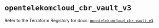 # `opentelekomcloud_cbr_vault_v3`

Refer to the Terraform Registory for docs: [`opentelekomcloud_cbr_vault_v3`](https://registry.terraform.io/providers/opentelekomcloud/opentelekomcloud/1.35.15/docs/resources/cbr_vault_v3).
